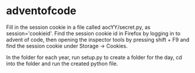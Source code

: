 # adventofcode
Fill in the session cookie in a file called aocYY/secret.py, as session='cookieid'. Find the session cookie id in Firefox by logging in to advent of code, then opening the inspector tools by pressing shift + F9 and find the session cookie under Storage -> Cookies.

In the folder for each year, run setup.py to create a folder for the day, cd into the folder and run the created python file.